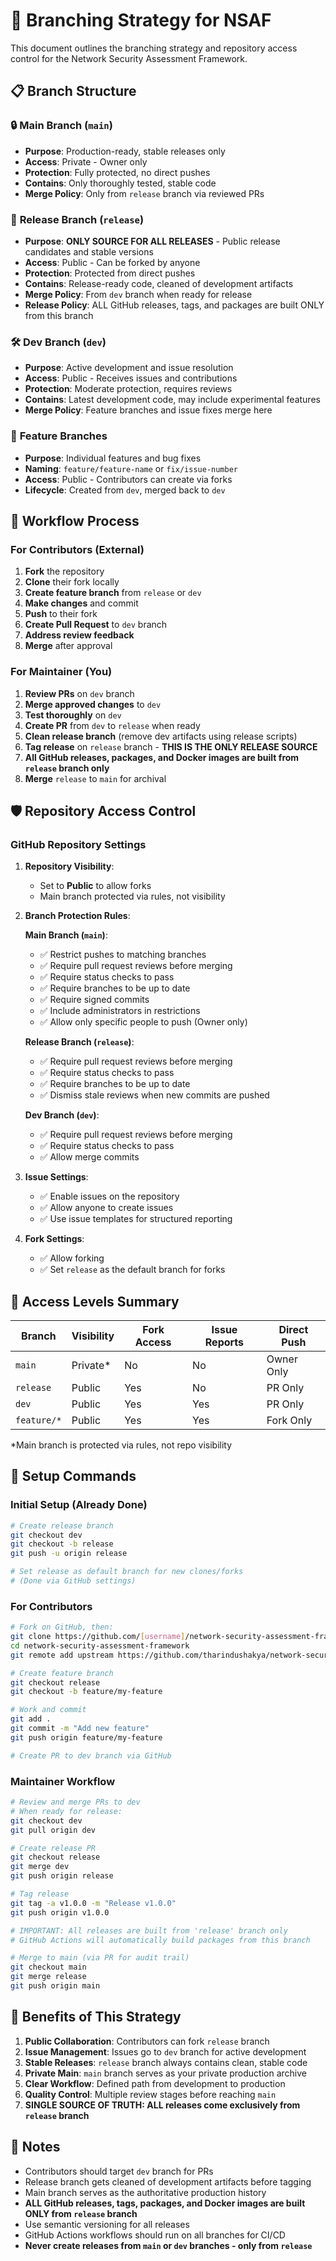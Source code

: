 # 🌳 Branching Strategy for NSAF

This document outlines the branching strategy and repository access control for the Network Security Assessment Framework.

## 📋 Branch Structure

### 🔒 **Main Branch** (`main`)
- **Purpose**: Production-ready, stable releases only
- **Access**: Private - Owner only
- **Protection**: Fully protected, no direct pushes
- **Contains**: Only thoroughly tested, stable code
- **Merge Policy**: Only from `release` branch via reviewed PRs

### 🚀 **Release Branch** (`release`)
- **Purpose**: **ONLY SOURCE FOR ALL RELEASES** - Public release candidates and stable versions
- **Access**: Public - Can be forked by anyone
- **Protection**: Protected from direct pushes
- **Contains**: Release-ready code, cleaned of development artifacts
- **Merge Policy**: From `dev` branch when ready for release
- **Release Policy**: ALL GitHub releases, tags, and packages are built ONLY from this branch

### 🛠️ **Dev Branch** (`dev`)
- **Purpose**: Active development and issue resolution
- **Access**: Public - Receives issues and contributions
- **Protection**: Moderate protection, requires reviews
- **Contains**: Latest development code, may include experimental features
- **Merge Policy**: Feature branches and issue fixes merge here

### 🌿 **Feature Branches**
- **Purpose**: Individual features and bug fixes
- **Naming**: `feature/feature-name` or `fix/issue-number`
- **Access**: Public - Contributors can create via forks
- **Lifecycle**: Created from `dev`, merged back to `dev`

## 🔄 Workflow Process

### For Contributors (External)
1. **Fork** the repository
2. **Clone** their fork locally
3. **Create feature branch** from `release` or `dev`
4. **Make changes** and commit
5. **Push** to their fork
6. **Create Pull Request** to `dev` branch
7. **Address review feedback**
8. **Merge** after approval

### For Maintainer (You)
1. **Review PRs** on `dev` branch
2. **Merge approved changes** to `dev`
3. **Test thoroughly** on `dev`
4. **Create PR** from `dev` to `release` when ready
5. **Clean release branch** (remove dev artifacts using release scripts)
6. **Tag release** on `release` branch - **THIS IS THE ONLY RELEASE SOURCE**
7. **All GitHub releases, packages, and Docker images are built from `release` branch only**
8. **Merge** `release` to `main` for archival

## 🛡️ Repository Access Control

### GitHub Repository Settings

1. **Repository Visibility**:
   - Set to **Public** to allow forks
   - Main branch protected via rules, not visibility

2. **Branch Protection Rules**:

   **Main Branch (`main`)**:
   - ✅ Restrict pushes to matching branches
   - ✅ Require pull request reviews before merging
   - ✅ Require status checks to pass
   - ✅ Require branches to be up to date
   - ✅ Require signed commits
   - ✅ Include administrators in restrictions
   - ✅ Allow only specific people to push (Owner only)

   **Release Branch (`release`)**:
   - ✅ Require pull request reviews before merging
   - ✅ Require status checks to pass
   - ✅ Require branches to be up to date
   - ✅ Dismiss stale reviews when new commits are pushed

   **Dev Branch (`dev`)**:
   - ✅ Require pull request reviews before merging
   - ✅ Require status checks to pass
   - ✅ Allow merge commits

3. **Issue Settings**:
   - ✅ Enable issues on the repository
   - ✅ Allow anyone to create issues
   - ✅ Use issue templates for structured reporting

4. **Fork Settings**:
   - ✅ Allow forking
   - ✅ Set `release` as the default branch for forks

## 🎯 Access Levels Summary

| Branch | Visibility | Fork Access | Issue Reports | Direct Push |
|--------|------------|-------------|---------------|-------------|
| `main` | Private* | No | No | Owner Only |
| `release` | Public | Yes | No | PR Only |
| `dev` | Public | Yes | Yes | PR Only |
| `feature/*` | Public | Yes | Yes | Fork Only |

*Main branch is protected via rules, not repo visibility

## 🔧 Setup Commands

### Initial Setup (Already Done)
```bash
# Create release branch
git checkout dev
git checkout -b release
git push -u origin release

# Set release as default branch for new clones/forks
# (Done via GitHub settings)
```

### For Contributors
```bash
# Fork on GitHub, then:
git clone https://github.com/[username]/network-security-assessment-framework.git
cd network-security-assessment-framework
git remote add upstream https://github.com/tharindushakya/network-security-assessment-framework.git

# Create feature branch
git checkout release
git checkout -b feature/my-feature

# Work and commit
git add .
git commit -m "Add new feature"
git push origin feature/my-feature

# Create PR to dev branch via GitHub
```

### Maintainer Workflow
```bash
# Review and merge PRs to dev
# When ready for release:
git checkout dev
git pull origin dev

# Create release PR
git checkout release
git merge dev
git push origin release

# Tag release
git tag -a v1.0.0 -m "Release v1.0.0"
git push origin v1.0.0

# IMPORTANT: All releases are built from 'release' branch only
# GitHub Actions will automatically build packages from this branch

# Merge to main (via PR for audit trail)
git checkout main
git merge release
git push origin main
```

## 🎉 Benefits of This Strategy

1. **Public Collaboration**: Contributors can fork `release` branch
2. **Issue Management**: Issues go to `dev` branch for active development
3. **Stable Releases**: `release` branch always contains clean, stable code
4. **Private Main**: `main` branch serves as your private production archive
5. **Clear Workflow**: Defined path from development to production
6. **Quality Control**: Multiple review stages before reaching `main`
7. ****SINGLE SOURCE OF TRUTH**: ALL releases come exclusively from `release` branch**

## 📝 Notes

- Contributors should target `dev` branch for PRs
- Release branch gets cleaned of development artifacts before tagging
- Main branch serves as the authoritative production history
- **ALL GitHub releases, tags, packages, and Docker images are built ONLY from `release` branch**
- Use semantic versioning for all releases
- GitHub Actions workflows should run on all branches for CI/CD
- **Never create releases from `main` or `dev` branches - only from `release`**
